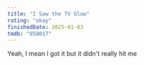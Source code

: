 ```yaml
---
title: "I Saw the TV Glow"
rating: "okay"
finishedDate: 2025-01-03
tmdb: "858017"
---
```


Yeah, I mean I got it but it didn't really hit me
